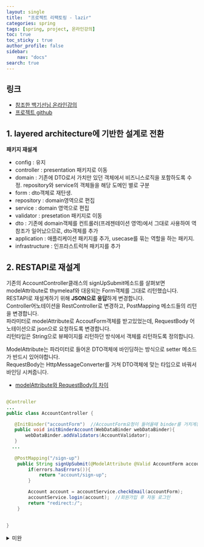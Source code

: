 ```yaml
---
layout: single
title:  "프로젝트 리팩토링 - lazir"
categories: spring
tags: [spring, project, 온라인강의]
toc: true
toc_sticky : true
author_profile: false
sidebar:
    nav: "docs"
search: true
---
```


## 링크
+ [참조한 백기선님 온라인강의](https://www.inflearn.com/course/%EC%8A%A4%ED%94%84%EB%A7%81-JPA-%EC%9B%B9%EC%95%B1/dashboard)
+ [프로젝트 github](https://github.com/hunnycombo/lazir)


## 1. layered architecture에 기반한 설계로 전환
**패키지 재설계**
- config : 유지
- controller : presentation 패키지로 이동
- domain : 기존에 DTO로서 가치만 있던 객체에서 비즈니스로직을 포함하도록 수정. repository와 service의 객체들을 해당 도메인 별로 구분
- form : dto객체로 재탄생.
- repository : domain영역으로 편집
- service : domain 영역으로 편집
- validator : presetation 패키지로 이동
- dto : 기존에 domain객체를 컨트롤러(프레젠테이션 영역)에서 그대로 사용하여 역참조가 일어났으므로, dto객체를 추가
- application : 애플리케이션 패키지를 추가, usecase를 묶는 역할을 하는 패키지.
- infrastructure : 인프라스트럭쳐 패키지를 추가


## 2. RESTAPI로 재설계

기존의 AccountController클래스의 signUpSubmit메소드를 살펴보면 modelAttribute로 thymeleaf와 대응되는 Form객체를 그대로 리턴했습니다.  
RESTAPI로 재설계하기 위해 **JSON으로 응답**하게 변경합니다.  
Controller어노테이션을 RestController로 변경하고, PostMapping 메소드들의 리턴을 변경합니다.  
파라미터로 modelAttribute로 AccoutForm객체를 받고있었는데, RequestBody 어노테이션으로 json으로 요청하도록 변경합니다.  
리턴타입은 String으로 뷰페이지를 리턴하던 방식에서 객체를 리턴하도록 정의합니다.  

ModelAttribute는 파라미터로 들어온 DTO객체에 바인딩하는 방식으로 setter 메소드가 반드시 있어야합니다.  
RequestBody는 HttpMessageConverter를 거쳐 DTO객체에 맞는 타입으로 바꿔서 바인딩 시켜줍니다.  

+ [modelAttribute와 RequestBody의 차이](https://tecoble.techcourse.co.kr/post/2021-05-11-requestbody-modelattribute/)

```java

@Controller
...
public class AccountController {

   @InitBinder("accountForm")  //AccountForm요청이 들어올때 binder를 거치게된다.
   public void initBinderAccount(WebDataBinder webDataBinder){
       webDataBinder.addValidators(AccountValidator);
   }
  ...
  
   @PostMapping("/sign-up")
    public String signUpSubmit(@ModelAttribute @Valid AccountForm accountForm, Errors errors) {
        if(errors.hasErrors()){
            return "account/sign-up";
        }

        Account account = accountService.checkEmail(accountForm);
        accountService.login(account);  //회원가입 후 자동 로그인
        return "redirect:/";
    }
  
  
}

```












<details>
   <summary>미완</summary>
-
usecase - 구매
product domain 으로 상품을 조회하고, 없으면 예외처리를하고, 재고관련 domain, member, payment domain등을 활용하여 하나의 usecase로 묶어서 어플리케이션 레이어에서 처리.
? 하나의 domain을 사용하는 경우? -> domain을 직접 호출하는 경우도, 어플리케이션을 거치는 경우도 있음.(team by team)
모든 참조는 단방향으로 이루어져야한다는 규칙.
-

? querydsl
responsebody json 로 리턴하도록 
시리얼라이즈

--
1. 4개의 영역으로 나누기

컨트롤러 - 뷰 리턴할 때 restAPI  - JSON으로 리턴하게 해서 -> controller 어노테이션을 restcontroller로 반환
호출됐을때 넘어온 객체들을 validator로 검증하게끔 수정.

request - 시리얼라이즈 / response - 디시리얼라이즈

? account 도메인 객체를 그대로 리턴하지않는 이유 - > doamin 객체와 response, request객체와 분리해서 사용- >  domain에 어울리지않는 필드를 추가해야하는 경우가 생김
accountservice가 form을 참조하게되면 역방향 참조가일어나게 되므로,  프레젠테이션이나 어플리케이션에서 변환을해서 넘겨주 게된다.

변경한 부분 1.
public Account duplicatedEmail(Account account) { 이름변경

2. checkEmail(account.getEmail());  account가 아닌 email만 넘겨줘도된다.

--
? 트렌젝션 read only mysql의 트랜잭션 속성이나 rdbms 트랜잭션의 특징 ? <- 따로 공부. 트랜잭션 acid

? 트랜잭션 isolation 레벨

? mysql 스토리지엔진 이노db엔진. isolatioin 정책 레벨

db의 index를 왜쓰는지? . mysql의 index는 hash가 tree구조. 왜? 범위의 데이터를 찾는 경우 때문에. tree

모든 컬럼에 대해 index를 생성해야 하는지? index의 장단점.

? 커버링 index

? mysql 실행계획 explain

? 스프링 transation 주의할점 어떻게 동작하는지 - AOP 프록시
                                                      
 ## 도와주신분
 ben
                                                      
</details>
